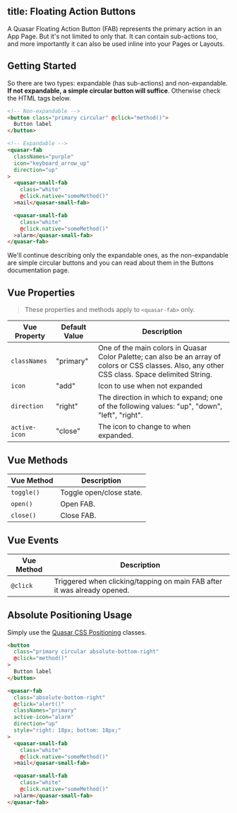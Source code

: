 title: Floating Action Buttons
---
A Quasar Floating Action Button (FAB) represents the primary action in an App Page. But it's not limited to only that. It can contain sub-actions too, and more importantly it can also be used inline into your Pages or Layouts.

<input type="hidden" data-fullpage-demo="web-components/fab">

## Getting Started

So there are two types: expandable (has sub-actions) and non-expandable. **If not expandable, a simple circular button will suffice**. Otherwise check the HTML tags below.

``` html
<!-- Non-expandable -->
<button class="primary circular" @click="method()">
  Button label
</button>

<!-- Expandable -->
<quasar-fab
  classNames="purple"
  icon="keyboard_arrow_up"
  direction="up"
>
  <quasar-small-fab
    class="white"
    @click.native="someMethod()"
  >mail</quasar-small-fab>

  <quasar-small-fab
    class="white"
    @click.native="someMethod()"
  >alarm</quasar-small-fab>
</quasar-fab>
```

We'll continue describing only the expandable ones, as the non-expandable are simple circular buttons and you can read about them in the Buttons documentation page.

## Vue Properties
> These properties and methods apply to `<quasar-fab>` only.

| Vue Property | Default Value | Description |
| --- | --- | --- |
| `classNames` | "primary" | One of the main colors in Quasar Color Palette; can also be an array of colors or CSS classes. Also, any other CSS class. Space delimited String. |
| `icon` | "add" | Icon to use when not expanded |
| `direction` | "right" | The direction in which to expand; one of the following values: "up", "down", "left", "right". |
| `active-icon` | "close" | The icon to change to when expanded. |

## Vue Methods
| Vue Method | Description |
| --- | --- |
| `toggle()` | Toggle open/close state. |
| `open()` | Open FAB. |
| `close()` | Close FAB. |

## Vue Events
| Vue Method | Description |
| --- | --- |
| `@click` | Triggered when clicking/tapping on main FAB after it was already opened. |

## Absolute Positioning Usage

Simply use the [Quasar CSS Positioning](/api/css-positioning.html) classes.

``` html
<button
  class="primary circular absolute-bottom-right"
  @click="method()"
>
  Button label
</button>

<quasar-fab
  class="absolute-bottom-right"
  @click="alert()"
  classNames="primary"
  active-icon="alarm"
  direction="up"
  style="right: 18px; bottom: 18px;"
>
  <quasar-small-fab
    class="white"
    @click.native="someMethod()"
  >mail</quasar-small-fab>

  <quasar-small-fab
    class="white"
    @click.native="someMethod()"
  >alarm</quasar-small-fab>
</quasar-fab>
```
